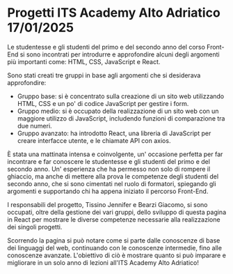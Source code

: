 # Progetti ITS Academy Alto Adriatico 17/01/2025

Le studentesse e gli studenti del primo e del secondo anno del corso Front-End si sono incontrati per introdurre e approfondire alcuni degli argomenti più importanti come: HTML, CSS, JavaScript e React.

Sono stati creati tre gruppi in base agli argomenti che si desiderava approfondire:
- Gruppo base: si è concentrato sulla creazione di un sito web utilizzando HTML, CSS e un po' di codice JavaScript per gestire i form.
- Gruppo medio: si è occupato della realizzazione di un sito web con un maggiore utilizzo di JavaScript, includendo funzioni di comparazione tra due numeri.
- Gruppo avanzato: ha introdotto React, una libreria di JavaScript per creare interfacce utente, e le chiamate API con axios.

È stata una mattinata intensa e coinvolgente, un' occasione perfetta per far incontrare e far conoscere le studentesse e gli studenti del primo e del secondo anno.
Un' esperienza che ha permesso non solo di rompere il ghiaccio, ma anche di mettere alla prova le competenze degli studenti del secondo anno, che si sono cimentati nel ruolo di formatori, spiegando gli argomenti e supportando chi ha appena iniziato il percorso Front-End.

I responsabili del progetto, Tissino Jennifer e Bearzi Giacomo, si sono occupati, oltre della gestione dei vari gruppi, dello sviluppo di questa pagina in React per mostrare le diverse competenze necessarie alla realizzazione dei singoli progetti.

Scorrendo la pagina si può notare come si parte dalle conoscenze di base dei linguaggi del web, continuando con le conoscenze intermedie, fino alle conoscenze avanzate. L'obiettivo di ciò è mostrare quanto si può imparare e migliorare in un solo anno di lezioni all'ITS Academy Alto Adriatico!